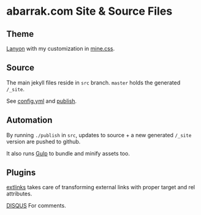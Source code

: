 # abarrak.com Site & Source Files

## Theme
[Lanyon](http://lanyon.getpoole.com/) with my customization in [mine.css](https://github.com/abarrak/abarrak.github.io/blob/src/public/css/mine.css).
   

## Source
The main jekyll files reside in `src` branch. `master` holds the generated `/_site`.

See [config.yml](https://github.com/abarrak/abarrak.github.io/blob/src/_config.yml) 
and [publish](https://github.com/abarrak/abarrak.github.io/blob/src/publish).

## Automation
By running `./publish` in `src`, updates to source + a new generated `/_site` version are pushed to github.

It also runs [Gulp](https://github.com/abarrak/abarrak.github.io/blob/src/gulpfile.js) to bundle and minify assets too.

## Plugins
[extlinks](https://github.com/abarrak/abarrak.github.io/blob/src/_plugins/extlinks.rb) takes care of transforming external links with proper target and rel attributes.

[DISQUS](https://help.disqus.com/customer/portal/articles/472138-jekyll-installation-instructions) For comments.
